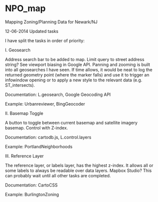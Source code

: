 NPO_map
=======

Mapping Zoning/Planning Data for Newark/NJ

12-06-2014 Updated tasks

I have split the tasks in order of priority:

I. Geosearch

Address search bar to be added to map. Limit query to street address string? See viewport biasing in Google API. Panning and zooming is built into all geosearches I have seen. If time allows, it would be neat to log the returned geometry point (where the marker falls) and use it to trigger an infowindow opening or to apply a new style to the relevant data  (e.g. ST_intersects).

Documentation: L.geosearch, Google Geocoding API

Example: Urbanreviewer, BingGeocoder

II. Basemap Toggle
	
A button to toggle between current basemap and satellite imagery basemap. Control with Z-index.

Documentation: cartodb.js, L.control.layers

Example: PortlandNeighborhoods 
 
III. Reference Layer
	
The reference layer, or labels layer, has the highest z-index. It allows all or some labels to always be readable 
over data layers. Mapbox Studio? This can probably wait until all other tasks are completed. 
	
Documentation: CartoCSS

Example: BurlingtonZoning
	
